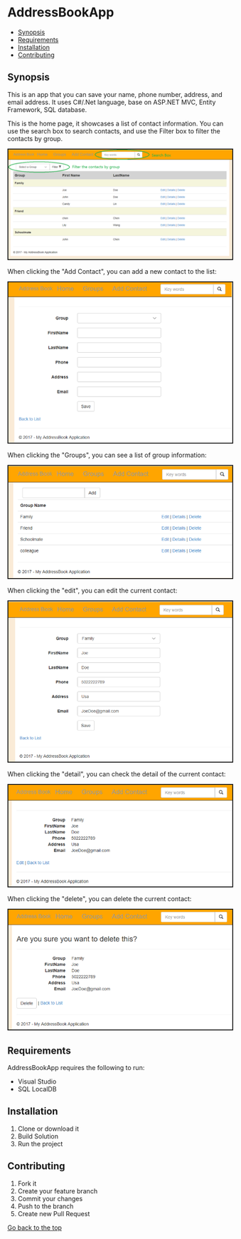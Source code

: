 <h1 id="AddressBookApp">AddressBookApp</h1>
<ul>
  <li><a href="#synopsis">Synopsis</a></li>
  <li><a href="#requirements">Requirements</a></li>
  <li><a href="#installation">Installation</a></li>
  <li><a href="#contributing">Contributing</a></li>
</ul>
<h2 id="synopsis">Synopsis</h2>
This is an app that you can save your name, phone number, address, and email address.
It uses C#/.Net language, base on ASP.NET MVC, Entity Framework, SQL database.
<p>This is the home page, it showcases a list of contact information.
You can use the search box to search contacts, and use the Filter box to filter the contacts by group. </p>
<img src="AddressBook/Img/Home.png" border = "2" >
<p>When clicking the "Add Contact", you can add a new contact to the list:</p>
<img src="AddressBook/Img/Add.png" border = "2">
<p>When clicking the "Groups", you can see a list of group information:</p>
<img src="AddressBook/Img/Group.png" border = "2">
<p>When clicking the "edit", you can edit the current contact:<p>
<img src="AddressBook/Img/Edit.png" border = "2">
<p>When clicking the "detail", you can check the detail of the current contact:<p>
<img src="AddressBook/Img/Detail.png" border = "2">
<p>When clicking the "delete", you can delete the current contact:</p>
<img src="AddressBook/Img/Delete.png" border = "2">

<h2 id="requirements">Requirements</h2>
<p>AddressBookApp requires the following to run:</p>
<ul>
  <li>Visual Studio</li>
  <li>SQL LocalDB</li>
</ul>

<h2 id="installation">Installation</h2>
<ol>
  <li>Clone or download it</li>
  <li>Build Solution</li>
  <li>Run the project</li>
</ol>

<h2 id="contributing">Contributing</h2>
<ol>
  <li>Fork it</li>
  <li>Create your feature branch</li>
  <li>Commit your changes</li>
  <li>Push to the branch</li>
  <li>Create new Pull Request</li>
</ol>
<a href="#AddressBookApp">Go back to the top</a>
